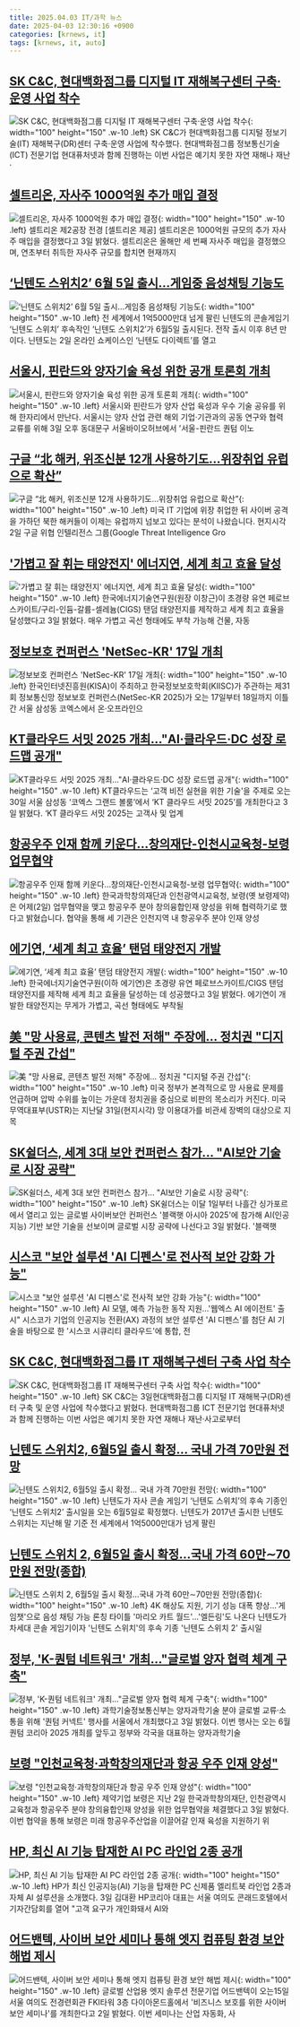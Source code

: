 ```yaml
---
title: 2025.04.03 IT/과학 뉴스
date: 2025-04-03 12:30:16 +0900
categories: [krnews, it]
tags: [krnews, it, auto]
---
```

## [SK C&C, 현대백화점그룹 디지털 IT 재해복구센터 구축·운영 사업 착수](https://n.news.naver.com/mnews/article/030/0003299684)

![SK C&C, 현대백화점그룹 디지털 IT 재해복구센터 구축·운영 사업 착수](https://mimgnews.pstatic.net/image/origin/030/2025/04/03/3299684.jpg?type=nf220_150){: width="100" height="150" .w-10 .left}
SK C&C가 현대백화점그룹 디지털 정보기술(IT) 재해복구(DR)센터 구축·운영 사업에 착수했다. 현대백화점그룹 정보통신기술(ICT) 전문기업 현대퓨처넷과 함께 진행하는 이번 사업은 예기치 못한 자연 재해나 재난·

## [셀트리온, 자사주 1000억원 추가 매입 결정](https://n.news.naver.com/mnews/article/016/0002451888)

![셀트리온, 자사주 1000억원 추가 매입 결정](https://mimgnews.pstatic.net/image/origin/016/2025/04/03/2451888.jpg?type=nf220_150){: width="100" height="150" .w-10 .left}
셀트리온 제2공장 전경 [셀트리온 제공] 셀트리온은 1000억원 규모의 추가 자사주 매입을 결정했다고 3일 밝혔다. 셀트리온은 올해만 세 번째 자사주 매입을 결정했으며, 연초부터 취득한 자사주 규모를 합치면 현재까지

## [‘닌텐도 스위치2’ 6월 5일 출시…게임중 음성채팅 기능도](https://n.news.naver.com/mnews/article/020/0003625745)

![‘닌텐도 스위치2’ 6월 5일 출시…게임중 음성채팅 기능도](https://mimgnews.pstatic.net/image/origin/020/2025/04/03/3625745.jpg?type=nf220_150){: width="100" height="150" .w-10 .left}
전 세계에서 1억5000만대 넘게 팔린 닌텐도의 콘솔게임기 ‘닌텐도 스위치’ 후속작인 ‘닌텐도 스위치2’가 6월5일 출시된다. 전작 출시 이후 8년 만이다. 닌텐도는 2일 온라인 쇼케이스인 ‘닌텐도 다이렉트’를 열고

## [서울시, 핀란드와 양자기술 육성 위한 공개 토론회 개최](https://n.news.naver.com/mnews/article/003/0013161241)

![서울시, 핀란드와 양자기술 육성 위한 공개 토론회 개최](https://mimgnews.pstatic.net/image/origin/003/2025/04/03/13161241.jpg?type=nf220_150){: width="100" height="150" .w-10 .left}
서울시와 핀란드가 양자 산업 육성과 우수 기술 공유를 위해 한자리에서 만난다. 서울시는 양자 산업 관련 해외 기업·기관과의 공동 연구와 협력 교류를 위해 3일 오후 동대문구 서울바이오허브에서 '서울-핀란드 퀀텀 이노

## [구글 “北 해커, 위조신분 12개 사용하기도…위장취업 유럽으로 확산”](https://n.news.naver.com/mnews/article/449/0000304384)

![구글 “北 해커, 위조신분 12개 사용하기도…위장취업 유럽으로 확산”](https://mimgnews.pstatic.net/image/origin/449/2025/04/03/304384.jpg?type=nf220_150){: width="100" height="150" .w-10 .left}
미국 IT 기업에 위장 취업한 뒤 사이버 공격을 가하던 북한 해커들이 이제는 유럽까지 넘보고 있다는 분석이 나왔습니다. 현지시각 2일 구글 위협 인텔리전스 그룹(Google Threat Intelligence Gro

## ['가볍고 잘 휘는 태양전지' 에너지연, 세계 최고 효율 달성](https://n.news.naver.com/mnews/article/030/0003299743)

!['가볍고 잘 휘는 태양전지' 에너지연, 세계 최고 효율 달성](https://mimgnews.pstatic.net/image/origin/030/2025/04/03/3299743.jpg?type=nf220_150){: width="100" height="150" .w-10 .left}
한국에너지기술연구원(원장 이창근)이 초경량 유연 페로브스카이트/구리-인듐-갈륨-셀레늄(CIGS) 탠덤 태양전지를 제작하고 세계 최고 효율을 달성했다고 3일 밝혔다. 매우 가볍고 곡선 형태에도 부착 가능해 건물, 자동

## [정보보호 컨퍼런스 'NetSec-KR' 17일 개최](https://n.news.naver.com/mnews/article/003/0013160581)

![정보보호 컨퍼런스 'NetSec-KR' 17일 개최](https://mimgnews.pstatic.net/image/origin/003/2025/04/03/13160581.jpg?type=nf220_150){: width="100" height="150" .w-10 .left}
한국인터넷진흥원(KISA)이 주최하고 한국정보보호학회(KIISC)가 주관하는 제31회 정보통신망 정보보호 컨퍼런스(NetSec-KR 2025)가 오는 17일부터 18일까지 이틀간 서울 삼성동 코엑스에서 온·오프라인으

## [KT클라우드 서밋 2025 개최…"AI·클라우드·DC 성장 로드맵 공개"](https://n.news.naver.com/mnews/article/031/0000921484)

![KT클라우드 서밋 2025 개최…"AI·클라우드·DC 성장 로드맵 공개"](https://mimgnews.pstatic.net/image/origin/031/2025/04/03/921484.jpg?type=nf220_150){: width="100" height="150" .w-10 .left}
KT클라우드는 ‘고객 비전 실현을 위한 기술'을 주제로 오는 30일 서울 삼성동 ‘코엑스 그랜드 볼룸’에서 ‘KT 클라우드 서밋 2025’를 개최한다고 3일 밝혔다. ‘KT 클라우드 서밋 2025는 고객사 및 업계

## [항공우주 인재 함께 키운다…창의재단-인천시교육청-보령 업무협약](https://n.news.naver.com/mnews/article/422/0000727393)

![항공우주 인재 함께 키운다…창의재단-인천시교육청-보령 업무협약](https://mimgnews.pstatic.net/image/origin/422/2025/04/03/727393.jpg?type=nf220_150){: width="100" height="150" .w-10 .left}
한국과학창의재단과 인천광역시교육청, 보령(옛 보령제약)은 어제(2일) 업무협약을 맺고 항공우주 분야 창의융합인재 양성을 위해 협력하기로 했다고 밝혔습니다. 협약을 통해 세 기관은 인천지역 내 항공우주 분야 인재 양성

## [에기연, ‘세계 최고 효율’ 탠덤 태양전지 개발](https://n.news.naver.com/mnews/article/277/0005572195)

![에기연, ‘세계 최고 효율’ 탠덤 태양전지 개발](https://mimgnews.pstatic.net/image/origin/277/2025/04/03/5572195.jpg?type=nf220_150){: width="100" height="150" .w-10 .left}
한국에너지기술연구원(이하 에기연)은 초경량 유연 페로브스카이트/CIGS 탠덤 태양전지를 제작해 세계 최고 효율을 달성하는 데 성공했다고 3일 밝혔다. 에기연이 개발한 태양전지는 무게가 가볍고, 곡선 형태에도 부착될

## [美 "망 사용료, 콘텐츠 발전 저해" 주장에… 정치권 "디지털 주권 간섭"](https://n.news.naver.com/mnews/article/417/0001068323)

![美 "망 사용료, 콘텐츠 발전 저해" 주장에… 정치권 "디지털 주권 간섭"](https://mimgnews.pstatic.net/image/origin/417/2025/04/03/1068323.jpg?type=nf220_150){: width="100" height="150" .w-10 .left}
미국 정부가 본격적으로 망 사용료 문제를 언급하며 압박 수위를 높이는 가운데 정치권을 중심으로 비판의 목소리가 커진다. 미국 무역대표부(USTR)는 지난달 31일(현지시각) 망 이용대가를 비관세 장벽의 대상으로 지목

## [SK쉴더스, 세계 3대 보안 컨퍼런스 참가... "AI보안 기술로 시장 공략"](https://n.news.naver.com/mnews/article/008/0005175078)

![SK쉴더스, 세계 3대 보안 컨퍼런스 참가... "AI보안 기술로 시장 공략"](https://mimgnews.pstatic.net/image/origin/008/2025/04/03/5175078.jpg?type=nf220_150){: width="100" height="150" .w-10 .left}
SK쉴더스는 이달 1일부터 나흘간 싱가포르에서 열리고 있는 글로벌 사이버보안 컨퍼런스 '블랙햇 아시아 2025'에 참가해 AI(인공지능) 기반 보안 기술을 선보이며 글로벌 시장 공략에 나선다고 3일 밝혔다. '블랙햇

## [시스코 "보안 설루션 'AI 디펜스'로 전사적 보안 강화 가능"](https://n.news.naver.com/mnews/article/001/0015307991)

![시스코 "보안 설루션 'AI 디펜스'로 전사적 보안 강화 가능"](https://mimgnews.pstatic.net/image/origin/001/2025/04/03/15307991.jpg?type=nf220_150){: width="100" height="150" .w-10 .left}
AI 모델, 예측 가능한 동작 지원…'웹엑스 AI 에이전트' 출시" 시스코가 기업의 인공지능 전환(AX) 과정의 보안 설루션 'AI 디펜스'를 첨단 AI 기술을 바탕으로 한 '시스코 시큐리티 클라우드'에 통합, 전

## [SK C&C, 현대백화점그룹 IT 재해복구센터 구축 사업 착수](https://n.news.naver.com/mnews/article/119/0002940831)

![SK C&C, 현대백화점그룹 IT 재해복구센터 구축 사업 착수](https://mimgnews.pstatic.net/image/origin/119/2025/04/03/2940831.jpg?type=nf220_150){: width="100" height="150" .w-10 .left}
SK C&C는 3일현대백화점그룹 디지털 IT 재해복구(DR)센터 구축 및 운영 사업에 착수했다고 밝혔다. 현대백화점그룹 ICT 전문기업 현대퓨처넷과 함께 진행하는 이번 사업은 예기치 못한 자연 재해나 재난·사고로부터

## [닌텐도 스위치2, 6월5일 출시 확정… 국내 가격 70만원 전망](https://n.news.naver.com/mnews/article/138/0002193970)

![닌텐도 스위치2, 6월5일 출시 확정… 국내 가격 70만원 전망](https://mimgnews.pstatic.net/image/origin/138/2025/04/03/2193970.jpg?type=nf220_150){: width="100" height="150" .w-10 .left}
닌텐도가 자사 콘솔 게임기 ‘닌텐도 스위치’의 후속 기종인 ‘닌텐도 스위치2’ 출시일을 오는 6월5일로 확정했다. 닌텐도가 2017년 출시한 닌텐도 스위치는 지난해 말 기준 전 세계에서 1억5000만대가 넘게 팔린

## [닌텐도 스위치 2, 6월5일 출시 확정…국내 가격 60만∼70만원 전망(종합)](https://n.news.naver.com/mnews/article/001/0015307104)

![닌텐도 스위치 2, 6월5일 출시 확정…국내 가격 60만∼70만원 전망(종합)](https://mimgnews.pstatic.net/image/origin/001/2025/04/02/15307104.jpg?type=nf220_150){: width="100" height="150" .w-10 .left}
4K 해상도 지원, 기기 성능 대폭 향상…'게임챗'으로 음성 채팅 가능 론칭 타이틀 '마리오 카트 월드'…'엘든링'도 나온다 닌텐도가 차세대 콘솔 게임기이자 '닌텐도 스위치'의 후속 기종 '닌텐도 스위치 2' 출시일

## [정부, 'K-퀀텀 네트워크' 개최…"글로벌 양자 협력 체계 구축"](https://n.news.naver.com/mnews/article/003/0013161192)

![정부, 'K-퀀텀 네트워크' 개최…"글로벌 양자 협력 체계 구축"](https://mimgnews.pstatic.net/image/origin/003/2025/04/03/13161192.jpg?type=nf220_150){: width="100" height="150" .w-10 .left}
과학기술정보통신부는 양자과학기술 분야 글로벌 교류·소통을 위해 '퀀텀 커넥트' 행사를 서울에서 개최했다고 3일 밝혔다. 이번 행사는 오는 6월 퀀텀 코리아 2025 개최를 앞두고 정부와 각국을 대표하는 양자과학기술

## [보령 "인천교육청·과학창의재단과 항공 우주 인재 양성"](https://n.news.naver.com/mnews/article/003/0013161152)

![보령 "인천교육청·과학창의재단과 항공 우주 인재 양성"](https://mimgnews.pstatic.net/image/origin/003/2025/04/03/13161152.jpg?type=nf220_150){: width="100" height="150" .w-10 .left}
제약기업 보령은 지난 2일 한국과학창의재단, 인천광역시교육청과 항공우주 분야 창의융합인재 양성을 위한 업무협약을 체결했다고 3일 밝혔다. 이번 협약을 통해 보령은 미래 항공우주산업을 이끌어갈 인재 육성을 지원하기 위

## [HP, 최신 AI 기능 탑재한 AI PC 라인업 2종 공개](https://n.news.naver.com/mnews/article/001/0015308214)

![HP, 최신 AI 기능 탑재한 AI PC 라인업 2종 공개](https://mimgnews.pstatic.net/image/origin/001/2025/04/03/15308214.jpg?type=nf220_150){: width="100" height="150" .w-10 .left}
HP가 최신 인공지능(AI) 기능을 탑재한 PC 신제품 엘리트북 라인업 2종과 자체 AI 설루션을 소개했다. 3일 김대환 HP코리아 대표는 서울 여의도 콘래드호텔에서 기자간담회를 열어 "고객 요구가 개인화돼서 AI와

## [어드밴텍, 사이버 보안 세미나 통해 엣지 컴퓨팅 환경 보안 해법 제시](https://n.news.naver.com/mnews/article/030/0003299462)

![어드밴텍, 사이버 보안 세미나 통해 엣지 컴퓨팅 환경 보안 해법 제시](https://mimgnews.pstatic.net/image/origin/030/2025/04/02/3299462.jpg?type=nf220_150){: width="100" height="150" .w-10 .left}
글로벌 산업용 엣지 솔루션 전문기업 어드밴텍이 오는15일 서울 여의도 전경련회관 FKI타워 3층 다이아몬드홀에서 '비즈니스 보호를 위한 사이버 보안 세미나'를 개최한다고 2일 밝혔다. 이번 세미나는 산업 자동화, 사

